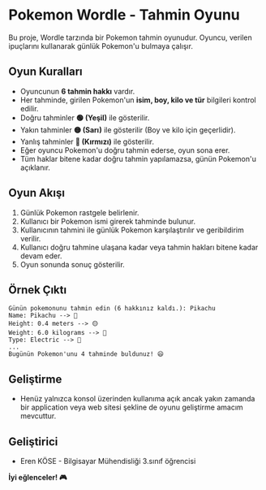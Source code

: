 # Pokemon Wordle - Tahmin Oyunu

Bu proje, Wordle tarzında bir Pokemon tahmin oyunudur. Oyuncu, verilen ipuçlarını kullanarak günlük Pokemon'u bulmaya çalışır.

## Oyun Kuralları
- Oyuncunun **6 tahmin hakkı** vardır.
- Her tahminde, girilen Pokemon'un **isim, boy, kilo ve tür** bilgileri kontrol edilir.
- Doğru tahminler **🟢 (Yeşil)** ile gösterilir.
- Yakın tahminler **🟡 (Sarı)** ile gösterilir (Boy ve kilo için geçerlidir).
- Yanlış tahminler **🔴 (Kırmızı)** ile gösterilir.
- Eğer oyuncu Pokemon'u doğru tahmin ederse, oyun sona erer.
- Tüm haklar bitene kadar doğru tahmin yapılamazsa, günün Pokemon'u açıklanır.

## Oyun Akışı
1. Günlük Pokemon rastgele belirlenir.
2. Kullanıcı bir Pokemon ismi girerek tahminde bulunur.
3. Kullanıcının tahmini ile günlük Pokemon karşılaştırılır ve geribildirim verilir.
4. Kullanıcı doğru tahmine ulaşana kadar veya tahmin hakları bitene kadar devam eder.
5. Oyun sonunda sonuç gösterilir.

## Örnek Çıktı
```
Günün pokemonunu tahmin edin (6 hakkınız kaldı.): Pikachu
Name: Pikachu --> 🔴
Height: 0.4 meters --> 🟡
Weight: 6.0 kilograms --> 🔴
Type: Electric --> 🔴
...
Bugünün Pokemon'unu 4 tahminde buldunuz! 😄
```

## Geliştirme
- Henüz yalnızca konsol üzerinden kullanıma açık ancak yakın zamanda bir application veya web sitesi şekline de oyunu geliştirme amacım mevcuttur.

## Geliştirici
- Eren KÖSE - Bilgisayar Mühendisliği 3.sınıf öğrencisi


**İyi eğlenceler! 🎮**

